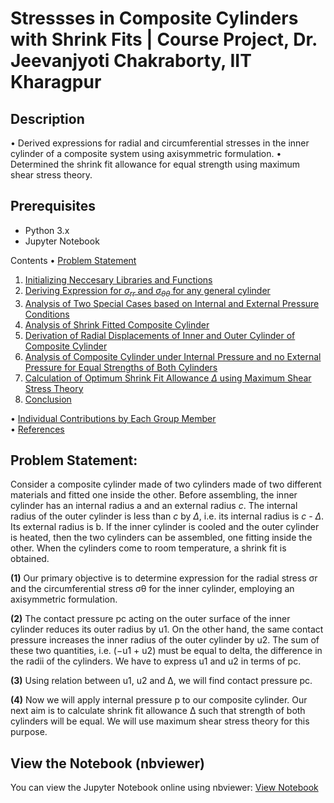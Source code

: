# Stressses in Composite Cylinders with Shrink Fits | Course Project, Dr. Jeevanjyoti Chakraborty, IIT Kharagpur

## Description
• Derived expressions for radial and circumferential stresses in the inner cylinder of a composite system using axisymmetric formulation.
• Determined the shrink fit allowance for equal strength using maximum shear stress theory.

## Prerequisites
- Python 3.x
- Jupyter Notebook

 Contents
&bull; [Problem Statement](#Problem-Statement:)
1. [Initializing Neccesary Libraries and Functions](#Part-1:-Initializing-neccesary-libraries-and-functions)
2. [Deriving Expression for $\sigma_{rr}$ and $\sigma_{\theta\theta}$ for any general cylinder](#Part-2:-Deriving-expression-for-$\sigma_{rr}$-and-$\sigma_{\theta\theta}$)
3. [Analysis of Two Special Cases based on Internal and External Pressure Conditions](#Part-3:-Two-special-cases)
4. [Analysis of Shrink Fitted Composite Cylinder](#Part-4:-Shrink-fitted-composite-cylinder)
5. [Derivation of Radial Displacements of Inner and Outer Cylinder of Composite Cylinder](#Part-5:-Derivation-of-radial-displacements-of-inner-and-outer-cylinder)
6. [Analysis of Composite Cylinder under Internal Pressure and no External Pressure for Equal Strengths of Both Cylinders](#Part-6:-Composite-cylinder-under-internal-pressure,-no-external-pressure)
7. [Calculation of Optimum Shrink Fit Allowance $\Delta$ using Maximum Shear Stress Theory](#Part-7:-Using-Maximum-Shear-Stress-Theory-to-find-optimum-$\Delta$)
8. [Conclusion](#Part-8:-Conclusion)

&bull; [Individual Contributions by Each Group Member](#Individual-Contributions-by-Each-Group-Member:)<br>
&bull; [References](#References:)

## __Problem Statement:__

Consider a composite cylinder made of two cylinders made of two different materials and fitted one inside the other. Before assembling, the inner cylinder has an internal radius a and an external radius $c$. The internal radius of the outer cylinder is less than $c$ by $\Delta$, i.e. its internal radius is $c$ - $\Delta$. Its external radius is b. If the inner cylinder is cooled and the outer cylinder is heated, then the two cylinders can be assembled, one fitting inside the other. When the cylinders come to room temperature, a shrink fit is obtained.

__(1)__ Our primary objective is to determine expression for the radial stress σr and the circumferential stress σθ for the inner cylinder, employing an axisymmetric formulation.

__(2)__ The contact pressure pc acting on the outer surface of the inner cylinder reduces its outer radius by u1. On the other hand, the same contact pressure increases the inner radius of the outer cylinder by u2. The sum of these two quantities, i.e. (−u1 + u2) must be equal to delta, the difference in the radii of the cylinders. We have to express u1 and u2 in terms of pc.

__(3)__ Using relation between u1, u2 and Δ, we will find contact pressure pc.

__(4)__ Now we will apply internal pressure p to our composite cylinder. Our next aim is to calculate shrink fit allowance Δ such that strength of both cylinders will be equal. We will use maximum shear stress theory for this purpose.

## View the Notebook (nbviewer)
You can view the Jupyter Notebook online using nbviewer: [View Notebook](https://nbviewer.org/github/LastElectron/Stresses-in-Composite-Cylinders-with-Shrink-Fits/blob/b36340046e4bdb1731463d3e04bfdf30424cf4c6/Term%20Project%20Submission%20-%20Group%205.ipynb)
